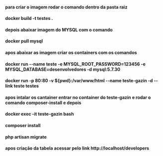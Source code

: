 #### para criar o imagem rodar o comando dentro da pasta raiz 
#### docker build -t testes .
#### depois abaixar imagem do MYSQL com o comando 
#### docker pull mysql
#### apos abaixar as imagem criar os containers com os comandos 
#### docker run --name teste -e MYSQL_ROOT_PASSWORD=123456 -e MYSQL_DATABASE=desenvolvedores -d mysql:5.7.30
#### docker run -p 80:80 -v ${pwd}:/var/www/html --name teste-gazin -d --link teste testes
#### apos intalar os cantainer entrar no container do teste-gazin e rodar o comando composer-install e depois 
#### docker exec -it teste-gazin bash 
#### composer install
#### php artisan migrate
#### apos criação da tabela acessar pelo link http://localhost/developers
